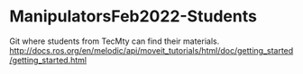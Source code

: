# ManipulatorsFeb2022-Students
Git where students from TecMty can find their materials. 
http://docs.ros.org/en/melodic/api/moveit_tutorials/html/doc/getting_started/getting_started.html
